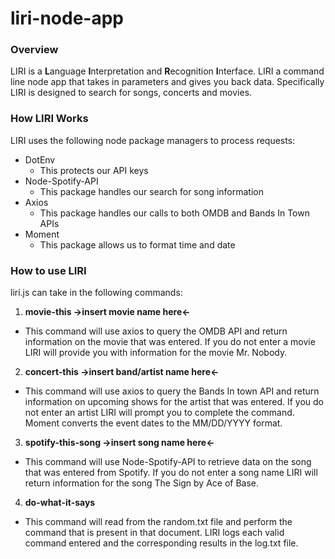 # liri-node-app
### Overview
LIRI is a **L**anguage **I**nterpretation and **R**ecognition **I**nterface. LIRI a command line node app that takes in parameters and gives you back data. Specifically LIRI is designed to search for songs, concerts and movies.

### How LIRI Works
LIRI uses the following node package managers to process requests:
* DotEnv
  - This protects our API keys
* Node-Spotify-API
  - This package handles our search for song information
* Axios
  - This package handles our calls to both OMDB and Bands In Town APIs
* Moment
  - This package allows us to format time and date
  
### How to use LIRI
liri.js can take in the following commands:
1. **movie-this ->insert movie name here<-**
  - This command will use axios to query the OMDB API and return information on the movie that was entered. If you do not enter a movie LIRI will provide you with information for the movie Mr. Nobody.
2. **concert-this ->insert band/artist name here<-**
  - This command will use axios to query the Bands In town API and return information on upcoming shows for the artist that was entered. If you do not enter an artist LIRI will prompt you to complete the command. Moment converts the event dates to the MM/DD/YYYY format.
3. **spotify-this-song ->insert song name here<-**
  - This command will use Node-Spotify-API to retrieve data on the song that was entered from Spotify. If you do not enter a song name LIRI will return information for the song The Sign by Ace of Base.
4. **do-what-it-says**
  - This command will read from the random.txt file and perform the command that is present in that document.
LIRI logs each valid command entered and the corresponding results in the log.txt file.
